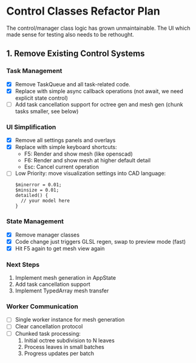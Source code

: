 # Control Classes Refactor Plan

The control/manager class logic has grown unmaintainable.
The UI which made sense for testing also needs to be rethought.

## 1. Remove Existing Control Systems

### Task Management
- [x] Remove TaskQueue and all task-related code.
- [x] Replace with simple async callback operations (not await, we need explicit state control)
- [ ] Add task cancellation support for octree gen and mesh gen (chunk tasks smaller, see below)

### UI Simplification 
- [x] Remove all settings panels and overlays
- [x] Replace with simple keyboard shortcuts:
  - F5: Render and show mesh (like openscad)
  - F6: Render and show mesh at higher default detail
  - Esc: Cancel current operation
- [ ] Low Priority: move visualization settings into CAD language:
  ```
  $minerror = 0.01;
  $minsize = 0.01;
  detailed() {
    // your model here
  }
  ```

### State Management
- [x] Remove manager classes
- [x] Code change just triggers GLSL regen, swap to preview mode (fast)
- [x] Hit F5 again to get mesh view again

### Next Steps
1. Implement mesh generation in AppState
2. Add task cancellation support
3. Implement TypedArray mesh transfer

### Worker Communication
- [ ] Single worker instance for mesh generation
- [ ] Clear cancellation protocol
- [ ] Chunked task processing:
  1. Initial octree subdivision to N leaves
  2. Process leaves in small batches
  3. Progress updates per batch

